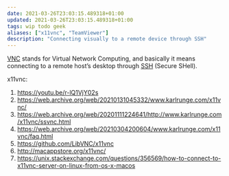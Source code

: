```yaml
---
date: 2021-03-26T23:03:15.489318+01:00
updated: 2021-03-26T23:03:15.489318+01:00
tags: wip todo geek
aliases: ["x11vnc", "TeamViewer"]
description: "Connecting visually to a remote device through SSH"
---
```

[VNC](https://en.wikipedia.org/wiki/Virtual_Network_Computing "Virtual Network Computing on Wikipedia") stands for Virtual Network Computing, and basically it means connecting to a remote host’s desktop through [SSH](https://en.wikipedia.org/wiki/SSH\_(Secure\_Shell) "SSH on Wikipedia") (Secure SHell).

x11vnc:
1. https://youtu.be/r-lQ1VjY02s
1. https://web.archive.org/web/20210131045332/www.karlrunge.com/x11vnc/
2. https://web.archive.org/web/20201111224641/http://www.karlrunge.com/x11vnc/ssvnc.html
1. https://web.archive.org/web/20210304200604/www.karlrunge.com/x11vnc/faq.html
1. https://github.com/LibVNC/x11vnc
2. http://macappstore.org/x11vnc/
1. https://unix.stackexchange.com/questions/356569/how-to-connect-to-x11vnc-server-on-linux-from-os-x-macos